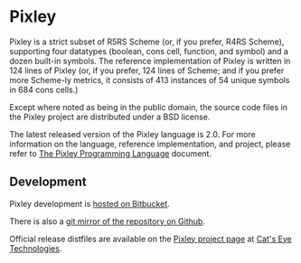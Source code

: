 Pixley
======

Pixley is a strict subset of R5RS Scheme (or, if you prefer, R4RS Scheme),
supporting four datatypes (boolean, cons cell, function, and symbol) and
a dozen built-in symbols.  The reference implementation of Pixley
is written in 124 lines of Pixley (or, if you prefer, 124 lines of Scheme;
and if you prefer more Scheme-ly metrics, it consists of 413 instances of
54 unique symbols in 684 cons cells.)

Except where noted as being in the public domain, the source code files
in the Pixley project are distributed under a BSD license.

The latest released version of the Pixley language is 2.0.  For more
information on the language, reference implementation, and project, please
refer to
[The Pixley Programming Language](http://catseye.tc/projects/pixley/doc/Pixley.markdown.html)
document.

Development
-----------

Pixley development is
[hosted on Bitbucket](https://bitbucket.org/catseye/pixley/).

There is also a
[git mirror of the repository on Github](https://github.com/catseye/Pixley).

Official release distfiles are available on the
[Pixley project page](http://catseye.tc/projects/pixley/) at
[Cat's Eye Technologies](http://catseye.tc/).
